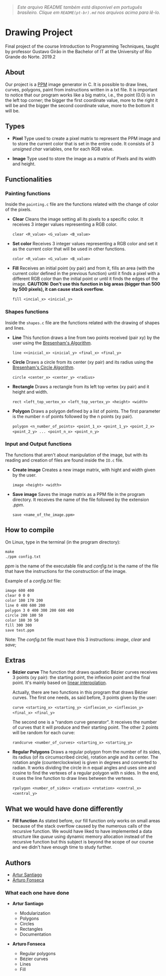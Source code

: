 > *Este arquivo README também está disponível em português brasileiro. Clique em `README(pt-br).md` nos arquivos acima para lê-lo.*



# Drawing Project
Final project of the course Introduction to Programming Techniques, taught by professor Gustavo Girão in the Bachelor of IT at the University of Rio Grande do Norte. 2019.2

<p align="center>
 <img src="https://github.com/arturo32/DrawingProject/blob/216c31c9ac130f11ee00acf756ddf9eda12e7050/Examples/Hexagons%20and%20curves.png"
   alt="The image is a square, mostly black, with 4 thin white hexagons, one inside another from the center. A set of thin random white curves come from the up-left and bottom-right conners"/>
<p/>

## About
Our project is a <a href="http://netpbm.sourceforge.net/doc/ppm.html">PPM</a> image generator in C. It is possible to draw lines, curves, polygons, paint from instructions written in a txt file.
It is important to notice that our program works like a big matrix, i.e., the point (0.0) is in the left top corner; the bigger the first coordinate value, more to the right it will be and the bigger the second coordinate value, more to the bottom it will be.

## Types
 * **Pixel** Type used to create a pixel matrix to represent the PPM image and to store the current color that is set in the entire code. It consists of 3 *unsigned char* variables, one for each RGB value.

 * **Image** Type used to store the image as a matrix of Pixels and its width and height.
 
## Functionalities
### Painting functions
Inside the `painting.c` file are the functions related with the change of color of the pixels.

* **Clear** Cleans the image setting all its pixels to a specific color. It receives 3 integer values representing a RGB color.

   `clear <R_value> <G_value> <B_value>`

* **Set color** Receives 3 integer values representing a RGB color and set it as the current color that will be used in other functions.

   `color <R_value> <G_value> <B_value>`

* **Fill** Receives an initial point (xy pair) and from it, fills an area (with the current color defined in the previous function) until it finds a pixel with a different RGB color than the initial point or until it finds the edges of the image. <b>CAUTION: Don't use this function in big areas (bigger than 500 by 500 pixels), it can cause stack overflow.</b>

   `fill <incial_x> <inicial_y>`

### Shapes functions
Inside the `shapes.c` file are the functions related with the drawing of shapes and lines.

* **Line** This function draws a line from two points received (pair xy) by the user using the <a href="https://www.cs.helsinki.fi/group/goa/mallinnus/lines/bresenh.html">Bresenham's Algorithm</a>.

   `line <<inicial_x> <inicial_y> <final_x> <final_y>`

* **Circle** Draws a circle from its center (xy pair) and its radius using the <a href="https://www.geeksforgeeks.org/bresenhams-circle-drawing-algorithm/">Bresenham's Circle Algorithm</a>. 

   `circle <center_x> <center_y> <radius>`

* **Rectangle** Draws a rectangle from its left top vertex (xy pair) and it height and width. 

   `rect <left_top_vertex_x> <left_top_vertex_y> <height> <width>`
   
* **Polygon** Draws a polygon defined by a list of points. The first parameter is the number n of points followed by the n points (xy pair).

   `polygon <n_number_of_points> <point_1_x> <point_1_y> <point_2_x> <point_2_y> ... <point_n_x> <point_n_y>`

### Input and Output functions
The functions that aren't about manipulation of the image, but with its reading and creation of files are found inside the `IO.c` file.

* **Create image** Creates a new image matrix, with hight and width given by the user.

   `image <height> <width>`
   
* **Save image** Saves the image matrix as a PPM file in the program directory. It receives the name of the file followed by the extension *.ppm*.

   `save <name_of_the_image.ppm>`

## How to compile
On Linux, type in the terminal (in the program directory):
```
make
./ppm config.txt
```
*ppm* is the name of the executable file and *config.txt* is the name of the file that have the instructions for the construction of the image.

Example of a *config.txt* file:
```
image 600 400
clear 0 0 0
color 100 170 200
line 0 400 600 200
polygon 3 0 400 300 200 600 400
circle 200 100 50
color 180 30 50
fill 300 300
save test.ppm
```
Note: The *config.txt* file must have this 3 instructions: *image*, *clear* and *save*;

## Extras

* **Bézier curve** The function that draws quadratic Bézier curves receives 3 points (xy pair): the starting point, the inflexion point and the final point. It's mainly based on <a href="https://www.youtube.com/watch?v=mAi2-LTC2CA">linear interpolation</a>.
   
   Actually, there are two functions in this program that draws Bézier curves. The first one needs, as said before, 3 points given by the user:
  
   `curve <starting_x> <starting_y> <inflexion_x> <inflexion_y> <final_x> <final_y>`
  
   The second one is a "random curve generator". It receives the number of curves that it will produce and their starting point. The other 2 points will be random for each curve:
  
   `randcurve <number_of_curves> <starting_x> <starting_y>`

* **Regular Polygons** Draws a regular polygon from the number of its sides, its radius (of its circumscribed circle), rotation angle and its center. The rotation angle (counterclockwise) is given in degrees and converted to radian. It works dividing the circle in n equal angles and uses sine and cosine to find the vertexes of a regular polygon with n sides. In the end, it uses the line function to draw lines between the vertexes.

   `rpolygon <number_of_sides> <radius> <rotation> <central_x> <central_y>`

## What we would have done differently 

* **Fill function** As stated before, our fill function only works on small areas because of the stack overflow caused by the numerous calls of the recursive function. We would have liked to have implemented a data structure like *queue* using dynamic memory allocation instead of the recursive function but this subject is beyond the scope of our course and we didn't have enough time to study further. 

## Authors
* <a href="https://github.com/artursantiago">Artur Santiago</a>
* <a href="https://github.com/arturo32">Arturo Fonseca</a>

### What each one have done

* **Artur Santiago**
  * Modularization
  * Polygons
  * Circles
  * Rectangles
  * Documentation

* **Arturo Fonseca**
  * Regular polygons
  * Bézier curves
  * Lines
  * Fill

